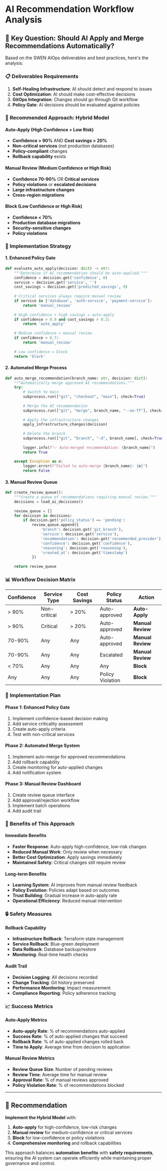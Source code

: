 # AI Recommendation Workflow Analysis

## 🤔 **Key Question: Should AI Apply and Merge Recommendations Automatically?**

Based on the SWEN AIOps deliverables and best practices, here's the analysis:

### 📋 **Deliverables Requirements**
1. **Self-Healing Infrastructure**: AI should detect and respond to issues
2. **Cost Optimization**: AI should make cost-effective decisions
3. **GitOps Integration**: Changes should go through Git workflow
4. **Policy Gate**: AI decisions should be evaluated against policies

### 🎯 **Recommended Approach: Hybrid Model**

#### **Auto-Apply (High Confidence + Low Risk)**
- **Confidence > 90%** AND **Cost savings > 20%**
- **Non-critical services** (not production databases)
- **Policy-compliant** changes
- **Rollback capability** exists

#### **Manual Review (Medium Confidence or High Risk)**
- **Confidence 70-90%** OR **Critical services**
- **Policy violations** or **escalated decisions**
- **Large infrastructure changes**
- **Cross-region migrations**

#### **Block (Low Confidence or High Risk)**
- **Confidence < 70%**
- **Production database migrations**
- **Security-sensitive changes**
- **Policy violations**

### 🔧 **Implementation Strategy**

#### **1. Enhanced Policy Gate**
```python
def evaluate_auto_apply(decision: dict) -> str:
    """Determine if AI recommendation should be auto-applied."""
    confidence = decision.get('confidence', 0)
    service = decision.get('service', '')
    cost_savings = decision.get('predicted_savings', 0)
    
    # Critical services always require manual review
    if service in ['database', 'auth-service', 'payment-service']:
        return 'manual_review'
    
    # High confidence + high savings = auto-apply
    if confidence > 0.9 and cost_savings > 0.2:
        return 'auto_apply'
    
    # Medium confidence = manual review
    if confidence > 0.7:
        return 'manual_review'
    
    # Low confidence = block
    return 'block'
```

#### **2. Automated Merge Process**
```python
def auto_merge_recommendation(branch_name: str, decision: dict):
    """Automatically merge approved AI recommendations."""
    try:
        # Switch to main
        subprocess.run(["git", "checkout", "main"], check=True)
        
        # Merge the AI recommendation
        subprocess.run(["git", "merge", branch_name, "--no-ff"], check=True)
        
        # Apply the infrastructure changes
        apply_infrastructure_changes(decision)
        
        # Delete the branch
        subprocess.run(["git", "branch", "-d", branch_name], check=True)
        
        logger.info(f"✅ Auto-merged recommendation: {branch_name}")
        return True
        
    except Exception as e:
        logger.error(f"Failed to auto-merge {branch_name}: {e}")
        return False
```

#### **3. Manual Review Queue**
```python
def create_review_queue():
    """Create a queue of recommendations requiring manual review."""
    decisions = load_ai_decisions()
    
    review_queue = []
    for decision in decisions:
        if decision.get('policy_status') == 'pending':
            review_queue.append({
                'branch': decision.get('git_branch'),
                'service': decision.get('service'),
                'recommendation': decision.get('recommended_provider'),
                'confidence': decision.get('confidence'),
                'reasoning': decision.get('reasoning'),
                'created_at': decision.get('timestamp')
            })
    
    return review_queue
```

### 📊 **Workflow Decision Matrix**

| Confidence | Service Type | Cost Savings | Policy Status | Action |
|------------|--------------|--------------|---------------|---------|
| > 90% | Non-critical | > 20% | Auto-approved | **Auto-Apply** |
| > 90% | Critical | > 20% | Auto-approved | **Manual Review** |
| 70-90% | Any | Any | Auto-approved | **Manual Review** |
| 70-90% | Any | Any | Escalated | **Manual Review** |
| < 70% | Any | Any | Any | **Block** |
| Any | Any | Any | Policy Violation | **Block** |

### 🚀 **Implementation Plan**

#### **Phase 1: Enhanced Policy Gate**
1. Implement confidence-based decision making
2. Add service criticality assessment
3. Create auto-apply criteria
4. Test with non-critical services

#### **Phase 2: Automated Merge System**
1. Implement auto-merge for approved recommendations
2. Add rollback capability
3. Create monitoring for auto-applied changes
4. Add notification system

#### **Phase 3: Manual Review Dashboard**
1. Create review queue interface
2. Add approval/rejection workflow
3. Implement batch operations
4. Add audit trail

### 🎯 **Benefits of This Approach**

#### **Immediate Benefits**
- **Faster Response**: Auto-apply high-confidence, low-risk changes
- **Reduced Manual Work**: Only review when necessary
- **Better Cost Optimization**: Apply savings immediately
- **Maintained Safety**: Critical changes still require review

#### **Long-term Benefits**
- **Learning System**: AI improves from manual review feedback
- **Policy Evolution**: Policies adapt based on outcomes
- **Trust Building**: Gradual increase in auto-apply rate
- **Operational Efficiency**: Reduced manual intervention

### 🔒 **Safety Measures**

#### **Rollback Capability**
- **Infrastructure Rollback**: Terraform state management
- **Service Rollback**: Blue-green deployment
- **Data Rollback**: Database backup/restore
- **Monitoring**: Real-time health checks

#### **Audit Trail**
- **Decision Logging**: All decisions recorded
- **Change Tracking**: Git history preserved
- **Performance Monitoring**: Impact measurement
- **Compliance Reporting**: Policy adherence tracking

### 📈 **Success Metrics**

#### **Auto-Apply Metrics**
- **Auto-apply Rate**: % of recommendations auto-applied
- **Success Rate**: % of auto-applied changes that succeed
- **Rollback Rate**: % of auto-applied changes rolled back
- **Time to Apply**: Average time from decision to application

#### **Manual Review Metrics**
- **Review Queue Size**: Number of pending reviews
- **Review Time**: Average time for manual review
- **Approval Rate**: % of manual reviews approved
- **Policy Violation Rate**: % of recommendations blocked

---

## 🎯 **Recommendation**

**Implement the Hybrid Model** with:
1. **Auto-apply** for high-confidence, low-risk changes
2. **Manual review** for medium-confidence or critical services
3. **Block** for low-confidence or policy violations
4. **Comprehensive monitoring** and rollback capabilities

This approach balances **automation benefits** with **safety requirements**, ensuring the AI system can operate efficiently while maintaining proper governance and control.



